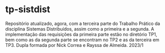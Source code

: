 # tp-sistdist
Repositório atualizado, agora, com a terceira parte do Trabalho Prático da disciplina Sistemas Distribuídos, assim como a primeira e a segunda. A implementação das requisições da primeira parte estão no diretório TP1, bem como as da segunda parte se encontram no TP2 e as da terceira em TP3. Dupla formada por Nick Correa e Rayssa de Almeida. 2023/1
